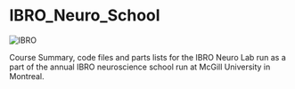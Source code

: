 # IBRO_Neuro_School
![IBRO](http://ibro.org/wp-content/uploads/2018/04/ibro_banner.png)

Course Summary, code files and parts lists for the IBRO Neuro Lab run as a part of the annual IBRO neuroscience school run at McGill University in Montreal. 


